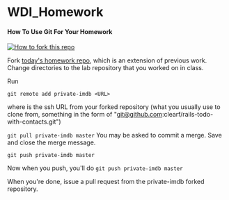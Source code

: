WDI_Homework 
=================

#### How To Use Git For Your Homework
[![How to fork this
repo](https://github-images.s3.amazonaws.com/help/Bootcamp-Fork.png)](../../fork)

Fork [today's homework repo](../../fork), which is an extension of previous work.
Change directories to the lab repository that you worked on in class.

Run 

``git remote add private-imdb <URL>``

where <URL> is the ssh URL from your forked repository (what you usually use to clone from, something in the form of "git@github.com:clearf/rails-todo-with-contacts.git")

``git pull private-imdb master``
You may be asked to commit a merge. Save and close the merge message. 

``git push private-imdb master``

Now when you push, you'll do 
``git push private-imdb master``

When you're done, issue a pull request from the private-imdb forked repository. 



